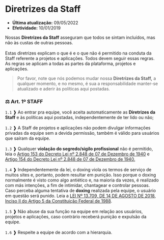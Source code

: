 # Diretrizes da Staff

* **Última atualização:** 09/05/2022
* **Efetividade:** 10/01/2019

Nossas **Diretrizes da Staff** asseguram que todos se sintam incluídos, mas não às custas de outras pessoas.\
\
Estas diretrizes explicam o que é e o que não é permitido na conduta da Staff referente a projetos e aplicações. Todos devem seguir essas regras. As regras se aplicam a todas as partes da plataforma, projetos e aplicações.

> Por favor, note que nós podemos mudar nossa **Diretrizes da Staff,** a qualquer momento, e no mesmo, é sua a responsabilidade manter-se atualizado e aderir às políticas aqui postadas.

### ⚖️ Art. 1º STAFF

`1.1` ❱ Ao entrar pra equipe, você aceita automaticamente as **Diretrizes da Staff** e às políticas aqui postadas, independentemente de ter lido ou não;\
\
`1.2` ❱ A Staff de projetos e aplicações não podem divulgar informações privadas da equipe sem a devida permissão, também é válido para usuários que saíram da equipe.\
\
`1.3` ❱ Qualquer **violação do segredo/sigilo profissional** não é permitido, leia o [Artigo 153 do Decreto Lei nº 2.848 de 07 de Dezembro de 1940](https://www.jusbrasil.com.br/topicos/10620036/artigo-153-do-decreto-lei-n-2848-de-07-de-dezembro-de-1940) e [Artigo 154 do Decreto Lei nº 2.848 de 07 de Dezembro de 1940](https://www.jusbrasil.com.br/topicos/10619917/artigo-154-do-decreto-lei-n-2848-de-07-de-dezembro-de-1940)[.](https://paste.ec/raw/SUvn0LBw#4v4oRl0dqgvpt3tC2zz5cIG63u065rz6bGVwibT4w9C)\
\
`1.4` ❱ Independentemente da lei, o doxing viola os termos de serviço de muitos sites e, portanto, podem resultar em punição. Isso porque o doxing normalmente é visto como algo antiético e, na maioria da vezes, é realizado com más intenções, a fim de intimidar, chantagear e controlar pessoas. Caso perceba alguma tentativa de **doxing** realizada pela equipe, o usuário em questão será punido. Leia a [LEI Nº 13.709, DE 14 DE AGOSTO DE 2018](http://www.planalto.gov.br/ccivil\_03/\_ato2015-2018/2018/lei/l13709.htm), [Inciso II do Artigo 5 da Constituição Federal de 1988](https://www.jusbrasil.com.br/topicos/10731003/inciso-ii-do-artigo-5-da-constituicao-federal-de-1988).\
\
`1.5` ❱ Não abuse da sua função na equipe em relação aos usuários, projetos e aplicações, caso contrário receberá punição e expulsão da equipe.\
\
`1.6` ❱ Respeite a equipe de acordo com a hierarquia.
